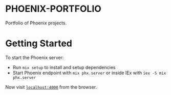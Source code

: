 # PHOENIX-PORTFOLIO

Portfolio of Phoenix projects.

# Getting Started

To start the Phoenix server:

* Run `mix setup` to install and setup dependencies
* Start Phoenix endpoint with `mix phx.server` or inside IEx with `iex -S mix phx.server`

Now visit [`localhost:4000`](http://localhost:4000) from the browser.
